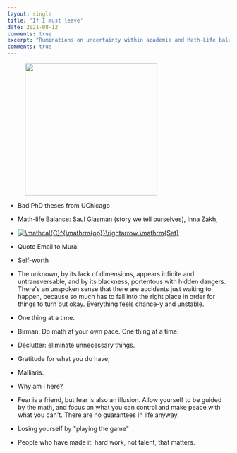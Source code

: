 ```yaml
---
layout: single
title: 'If I must leave'
date: 2021-08-12
comments: true
excerpt: "Ruminations on uncertainty within academia and Math-Life balance"
comments: true
---
```


<figure>  
<img src='https://puzzledoyster.github.io/images/onleavingphoto.jpg' width="300" 
     height="300" class ="center">
</figure>


- Bad PhD theses from UChicago
- Math-life Balance: Saul Glasman (story we tell ourselves), Inna Zakh,
- <a href="https://www.codecogs.com/eqnedit.php?latex=\mathcal{C}^{\mathrm{op}}\rightarrow&space;\mathrm{Set}" target="_blank"><img src="https://latex.codecogs.com/gif.latex?\mathcal{C}^{\mathrm{op}}\rightarrow&space;\mathrm{Set}" title="\mathcal{C}^{\mathrm{op}}\rightarrow \mathrm{Set}" /></a>
- Quote Email to Mura: 
- Self-worth
- The unknown, by its lack of dimensions, appears infinite and untransversable, and by its blackness, portentous with hidden dangers. There's an unspoken sense that there are accidents just waiting to happen, because so much has to fall into the right place in order for things to turn out okay. Everything feels chance-y and unstable.
- One thing at a time. 
- Birman: Do math at your own pace. One thing at a time.
- Declutter: eliminate unnecessary things.
- Gratitude for what you do have, 

- Malliaris.
- Why am I here? 
- Fear is a friend, but fear is also an illusion. Allow yourself to be guided by the math, and focus on what you can control and make peace with what you can't. There are no guarantees in life anyway.
- Losing yourself by "playing the game"
- People who have made it: hard work, not talent, that matters.
